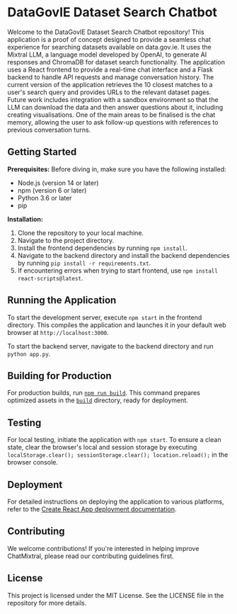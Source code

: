 DataGovIE Dataset Search Chatbot
=====================

Welcome to the DataGovIE Dataset Search Chatbot repository! This application is a proof of concept designed to provide a seamless chat experience for searching datasets available on data.gov.ie. It uses the Mixtral LLM, a language model developed by OpenAI, to generate AI responses and ChromaDB for dataset search functionality. The application uses a React frontend to provide a real-time chat interface and a Flask backend to handle API requests and manage conversation history. The current version of the application retrieves the 10 closest matches to a user's search query and provides URLs to the relevant dataset pages. Future work includes integration with a sandbox environment so that the LLM can download the data and then answer questions about it, including creating visualisations. One of the main areas to be finalised is the chat memory, allowing the user to ask follow-up questions with references to previous conversation turns.

Getting Started
---------------

**Prerequisites:**
Before diving in, make sure you have the following installed:
- Node.js (version 14 or later)
- npm (version 6 or later)
- Python 3.6 or later
- pip

**Installation:**
1. Clone the repository to your local machine.
2. Navigate to the project directory.
3. Install the frontend dependencies by running `npm install`.
4. Navigate to the backend directory and install the backend dependencies by running `pip install -r requirements.txt`.
5. If encountering errors when trying to start frontend, use `npm install react-scripts@latest`.

Running the Application
-----------------------

To start the development server, execute `npm start` in the frontend directory. This compiles the application and launches it in your default web browser at `http://localhost:3000`.

To start the backend server, navigate to the backend directory and run `python app.py`.

Building for Production
-----------------------

For production builds, run [`npm run build`](command:_github.copilot.openSymbolFromReferences?%5B%7B%22%24mid%22%3A1%2C%22path%22%3A%22%2Fhome%2Fraoulbia%2Frepos%2Fwp-chatmixtral%2Ffrontend%2FREADME.md%22%2C%22scheme%22%3A%22file%22%7D%2C%7B%22line%22%3A29%2C%22character%22%3A0%7D%5D "frontend/README.md"). This command prepares optimized assets in the [`build`](command:_github.copilot.openSymbolFromReferences?%5B%7B%22%24mid%22%3A1%2C%22path%22%3A%22%2Fhome%2Fraoulbia%2Frepos%2Fwp-chatmixtral%2Ffrontend%2FREADME.md%22%2C%22scheme%22%3A%22file%22%7D%2C%7B%22line%22%3A29%2C%22character%22%3A0%7D%5D "frontend/README.md") directory, ready for deployment.

Testing
-------

For local testing, initiate the application with `npm start`. To ensure a clean state, clear the browser's local and session storage by executing `localStorage.clear(); sessionStorage.clear(); location.reload();` in the browser console.

Deployment
----------

For detailed instructions on deploying the application to various platforms, refer to the [Create React App deployment documentation](https://facebook.github.io/create-react-app/docs/deployment).

Contributing
------------

We welcome contributions! If you're interested in helping improve ChatMixtral, please read our contributing guidelines first.

License
-------

This project is licensed under the MIT License. See the LICENSE file in the repository for more details.
